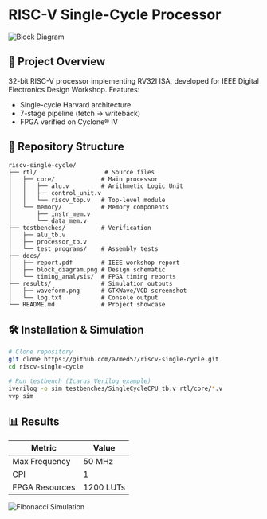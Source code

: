 # RISC-V Single-Cycle Processor
![Block Diagram](docs/BlockDiagram.png)

## 📝 Project Overview
32-bit RISC-V processor implementing RV32I ISA, developed for IEEE Digital Electronics Design Workshop. Features:
- Single-cycle Harvard architecture
- 7-stage pipeline (fetch → writeback)
- FPGA verified on Cyclone® IV

## 📁 Repository Structure
```
riscv-single-cycle/
├── rtl/                   # Source files
│   ├── core/             # Main processor
│   │   ├── alu.v         # Arithmetic Logic Unit
│   │   ├── control_unit.v
│   │   └── riscv_top.v   # Top-level module
│   └── memory/           # Memory components
│       ├── instr_mem.v
│       └── data_mem.v
├── testbenches/          # Verification
│   ├── alu_tb.v
│   ├── processor_tb.v
│   └── test_programs/    # Assembly tests
├── docs/
│   ├── report.pdf        # IEEE workshop report
│   ├── block_diagram.png # Design schematic
│   └── timing_analysis/  # FPGA timing reports
├── results/              # Simulation outputs
│   ├── waveform.png      # GTKWave/VCD screenshot
│   └── log.txt           # Console output
└── README.md             # Project showcase
```

## 🛠️ Installation & Simulation
```bash
# Clone repository
git clone https://github.com/a7med57/riscv-single-cycle.git
cd riscv-single-cycle

# Run testbench (Icarus Verilog example)
iverilog -o sim testbenches/SingleCycleCPU_tb.v rtl/core/*.v
vvp sim
```

## 📊 Results
| Metric          | Value       |
|-----------------|-------------|
| Max Frequency   | 50 MHz      |
| CPI             | 1           |
| FPGA Resources  | 1200 LUTs   |

![Fibonacci Simulation](results/SimulationREsults.png)

